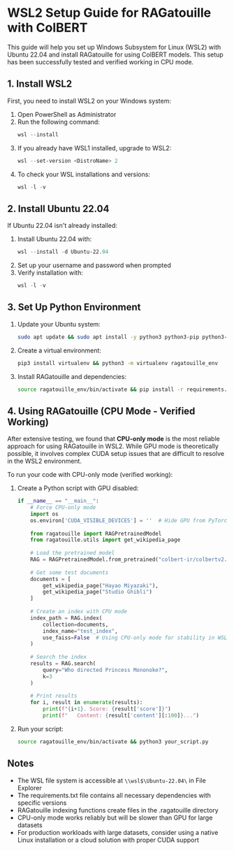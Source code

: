 # WSL2 Setup Guide for RAGatouille with ColBERT

This guide will help you set up Windows Subsystem for Linux (WSL2) with Ubuntu 22.04 and install RAGatouille for using ColBERT models. This setup has been successfully tested and verified working in CPU mode.

## 1. Install WSL2

First, you need to install WSL2 on your Windows system:

1. Open PowerShell as Administrator
2. Run the following command:
   ```powershell
   wsl --install
   ```
3. If you already have WSL1 installed, upgrade to WSL2:
   ```powershell
   wsl --set-version <DistroName> 2
   ```
4. To check your WSL installations and versions:
   ```powershell
   wsl -l -v
   ```

## 2. Install Ubuntu 22.04

If Ubuntu 22.04 isn't already installed:

1. Install Ubuntu 22.04 with:
   ```powershell
   wsl --install -d Ubuntu-22.04
   ```
2. Set up your username and password when prompted
3. Verify installation with:
   ```powershell
   wsl -l -v
   ```

## 3. Set Up Python Environment

1. Update your Ubuntu system:
   ```bash
   sudo apt update && sudo apt install -y python3 python3-pip python3-dev
   ```

2. Create a virtual environment:
   ```bash
   pip3 install virtualenv && python3 -m virtualenv ragatouille_env
   ```

3. Install RAGatouille and dependencies:
   ```bash
   source ragatouille_env/bin/activate && pip install -r requirements.txt
   ```

## 4. Using RAGatouille (CPU Mode - Verified Working)

After extensive testing, we found that **CPU-only mode** is the most reliable approach for using RAGatouille in WSL2. While GPU mode is theoretically possible, it involves complex CUDA setup issues that are difficult to resolve in the WSL2 environment.

To run your code with CPU-only mode (verified working):

1. Create a Python script with GPU disabled:
   ```python
   if __name__ == "__main__":
       # Force CPU-only mode
       import os
       os.environ['CUDA_VISIBLE_DEVICES'] = ''  # Hide GPU from PyTorch
       
       from ragatouille import RAGPretrainedModel
       from ragatouille.utils import get_wikipedia_page
       
       # Load the pretrained model
       RAG = RAGPretrainedModel.from_pretrained("colbert-ir/colbertv2.0")
       
       # Get some test documents
       documents = [
           get_wikipedia_page("Hayao Miyazaki"),
           get_wikipedia_page("Studio Ghibli")
       ]
       
       # Create an index with CPU mode
       index_path = RAG.index(
           collection=documents,
           index_name="test_index",
           use_faiss=False  # Using CPU-only mode for stability in WSL
       )
       
       # Search the index
       results = RAG.search(
           query="Who directed Princess Mononoke?",
           k=3
       )
       
       # Print results
       for i, result in enumerate(results):
           print(f"{i+1}. Score: {result['score']}")
           print(f"   Content: {result['content'][:100]}...")
   ```

2. Run your script:
   ```bash
   source ragatouille_env/bin/activate && python3 your_script.py
   ```

## Notes

- The WSL file system is accessible at `\\wsl$\Ubuntu-22.04\` in File Explorer
- The requirements.txt file contains all necessary dependencies with specific versions
- RAGatouille indexing functions create files in the .ragatouille directory
- CPU-only mode works reliably but will be slower than GPU for large datasets
- For production workloads with large datasets, consider using a native Linux installation or a cloud solution with proper CUDA support 